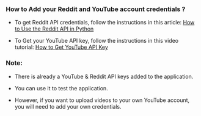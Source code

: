 ### How to Add your Reddit and YouTube account credentials ?    
- To get Reddit API credentials, follow the instructions in this article: [How to Use the Reddit API in Python](https://towardsdatascience.com/how-to-use-the-reddit-api-in-python-5e05ddfd1e5c)

- To Get your YouTube API key, follow the instructions in this video tutorial: [How to Get YouTube API Key](https://www.youtube.com/watch?v=yuM7KH-JLu8&feature=youtu.be&ab_channel=DAIMTODeveloperTips)

### Note:
- There is already a YouTube & Reddit API keys added to the application. 

- You can use it to test the application. 

- However, if you want to upload videos to your own YouTube account, you will need to add your own credentials.
